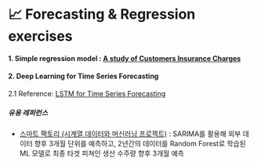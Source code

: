 # 📈 Forecasting & Regression exercises 

#### 1. Simple regression model : [A study of Customers Insurance Charges](https://github.com/risa1796/Forcasting-Regression-ML-exercises/blob/main/Insurance_Charges.ipynb)

#### 2. Deep Learning for Time Series Forecasting

   2.1 Reference: [LSTM for Time Series Forecasting](https://github.com/risa1796/Forecasting-Regression-exercises/blob/main/Deep_Learning_for_Time_Series_Forecasting-2.ipynb)
   
##### 유용 레퍼런스 

- [스마트 팩토리 (시계열 데이터와 머신러닝 프로젝트)](https://github.com/Toddbear20/Smart_factory_APS) : SARIMA를 활용해 외부 데이터 향후 3개월 단위를 예측하고, 2년간의 데이터를 Random Forest로 학습된 ML 모델로 최종 타겟 피쳐인 생산 수주량 향후 3개월 예측 

        
